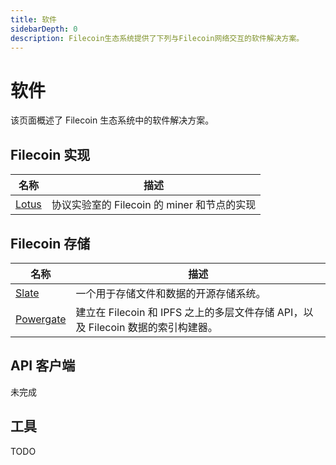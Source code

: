```yaml
---
title: 软件
sidebarDepth: 0
description: Filecoin生态系统提供了下列与Filecoin网络交互的软件解决方案。
---
```


# 软件

该页面概述了 Filecoin 生态系统中的软件解决方案。

## Filecoin 实现

| 名称                     | 描述                                        |
| ------------------------ | ------------------------------------------- |
| [Lotus](https://lotu.sh) | 协议实验室的 Filecoin 的 miner 和节点的实现 |

## Filecoin 存储

| 名称                                                | 描述                                                                             |
| --------------------------------------------------- | -------------------------------------------------------------------------------- |
| [Slate](https://slate.host)                         | 一个用于存储文件和数据的开源存储系统。                                           |
| [Powergate](https://github.com/textileio/powergate) | 建立在 Filecoin 和 IPFS 之上的多层文件存储 API，以及 Filecoin 数据的索引构建器。 |

## API 客户端

未完成

## 工具

TODO
